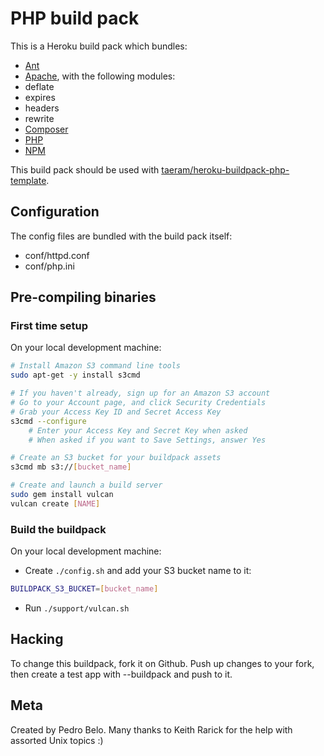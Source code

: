 PHP build pack
========================

This is a Heroku build pack which bundles:
* [Ant](http://ant.apache.org/)
* [Apache](http://apache.org), with the following modules:
 * deflate
 * expires
 * headers
 * rewrite
* [Composer](http://getcomposer.org)
* [PHP](http://php.net/)
* [NPM](https://npmjs.org/)

This build pack should be used with [taeram/heroku-buildpack-php-template](https://github.com/taeram/heroku-buildpack-php-template).

Configuration
-------------

The config files are bundled with the build pack itself:
* conf/httpd.conf
* conf/php.ini

Pre-compiling binaries
----------------------

### First time setup

On your local development machine:
```bash
# Install Amazon S3 command line tools
sudo apt-get -y install s3cmd

# If you haven't already, sign up for an Amazon S3 account
# Go to your Account page, and click Security Credentials
# Grab your Access Key ID and Secret Access Key
s3cmd --configure
    # Enter your Access Key and Secret Key when asked
    # When asked if you want to Save Settings, answer Yes

# Create an S3 bucket for your buildpack assets
s3cmd mb s3://[bucket_name]

# Create and launch a build server
sudo gem install vulcan
vulcan create [NAME]
```

### Build the buildpack

On your local development machine:
* Create `./config.sh` and add your S3 bucket name to it:

```bash
BUILDPACK_S3_BUCKET=[bucket_name]
```

* Run `./support/vulcan.sh`

Hacking
-------

To change this buildpack, fork it on Github. Push up changes to your fork, then create a test app with --buildpack <your-github-url> and push to it.

Meta
----

Created by Pedro Belo.
Many thanks to Keith Rarick for the help with assorted Unix topics :)
